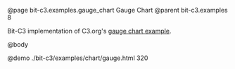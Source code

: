 @page bit-c3.examples.gauge_chart Gauge Chart
@parent bit-c3.examples 8

Bit-C3 implementation of C3.org's [gauge chart example](http://c3js.org/samples/chart_gauge.html).

@body

@demo ./bit-c3/examples/chart/gauge.html 320